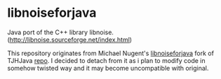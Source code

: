 # libnoiseforjava
Java port of the C++ library libnoise. (http://libnoise.sourceforge.net/index.html)

This repository originates from Michael Nugent's [libnoiseforjava](@michaelnugent/libnoiseforjava) fork of TJHJava [repo](@TJHJava/libnoiseforjava).
I decided to detach from it as i plan to modify code in somehow twisted way and it may become uncompatible with original.

